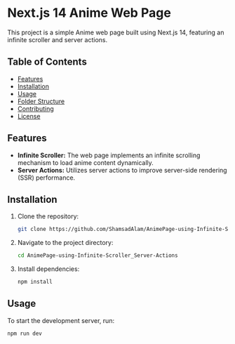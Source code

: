 # Next.js 14 Anime Web Page

This project is a simple Anime web page built using Next.js 14, featuring an infinite scroller and server actions.

## Table of Contents

- [Features](#features)
- [Installation](#installation)
- [Usage](#usage)
- [Folder Structure](#folder-structure)
- [Contributing](#contributing)
- [License](#license)

## Features

- **Infinite Scroller:** The web page implements an infinite scrolling mechanism to load anime content dynamically.
- **Server Actions:** Utilizes server actions to improve server-side rendering (SSR) performance.

## Installation

1. Clone the repository:

   ```bash
   git clone https://github.com/ShamsadAlam/AnimePage-using-Infinite-Scroller_Server-Actions.git
   ```

2. Navigate to the project directory:

   ```bash
   cd AnimePage-using-Infinite-Scroller_Server-Actions
   ```

3. Install dependencies:

   ```bash
   npm install
   ```

## Usage

To start the development server, run:

```bash
npm run dev
```
